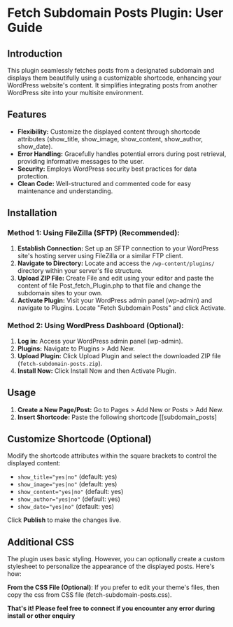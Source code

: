 # Fetch Subdomain Posts Plugin: User Guide

## Introduction

This plugin seamlessly fetches posts from a designated subdomain and displays them beautifully using a customizable shortcode, enhancing your WordPress website's content. It simplifies integrating posts from another WordPress site into your multisite environment.

## Features

- **Flexibility:** Customize the displayed content through shortcode attributes (show_title, show_image, show_content, show_author, show_date).
- **Error Handling:** Gracefully handles potential errors during post retrieval, providing informative messages to the user.
- **Security:** Employs WordPress security best practices for data protection.
- **Clean Code:** Well-structured and commented code for easy maintenance and understanding.

## Installation

### Method 1: Using FileZilla (SFTP) (Recommended):

1. **Establish Connection:** Set up an SFTP connection to your WordPress site's hosting server using FileZilla or a similar FTP client.
2. **Navigate to Directory:** Locate and access the `/wp-content/plugins/` directory within your server's file structure.
3. **Upload ZIP File:** Create File and edit using your editor and paste the content of file Post_fetch_Plugin.php to that file and change the subdomain sites to your own.
4. **Activate Plugin:** Visit your WordPress admin panel (wp-admin) and navigate to Plugins. Locate "Fetch Subdomain Posts" and click Activate.


### Method 2: Using WordPress Dashboard (Optional):

1. **Log in:** Access your WordPress admin panel (wp-admin).
2. **Plugins:** Navigate to Plugins > Add New.
3. **Upload Plugin:** Click Upload Plugin and select the downloaded ZIP file (`fetch-subdomain-posts.zip`).
4. **Install Now:** Click Install Now and then Activate Plugin.


## Usage
1. **Create a New Page/Post:** Go to Pages > Add New or Posts > Add New.
2. **Insert Shortcode:** Paste the following shortcode [[subdomain_posts]

## Customize Shortcode (Optional)

Modify the shortcode attributes within the square brackets to control the displayed content:

- `show_title="yes|no"` (default: yes)
- `show_image="yes|no"` (default: yes)
- `show_content="yes|no"` (default: yes)
- `show_author="yes|no"` (default: yes)
- `show_date="yes|no"` (default: yes)

Click **Publish** to make the changes live.

## Additional CSS

The plugin uses basic styling. However, you can optionally create a custom stylesheet to personalize the appearance of the displayed posts. Here's how:

**From the CSS File (Optional)**: If you prefer to edit your theme's files, then copy the css from CSS file (fetch-subdomain-posts.css).

**That's it! Please feel free to connect if you encounter any error during install or other enquiry**
